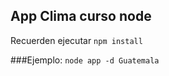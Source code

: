 ## App Clima curso node

Recuerden ejecutar ```npm install```

###Ejemplo:
 ```node app -d Guatemala```